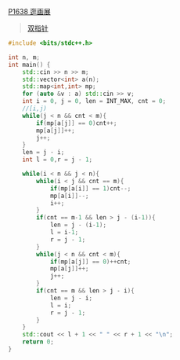 [P1638 逛画展](https://www.luogu.com.cn/problem/P1638)

> [双指针](https://github.com/GongNanyue/ProblemSolve/blob/main/%E6%9D%82%E9%A1%B9/%E5%8F%8C%E6%8C%87%E9%92%88.md)

```cpp
#include <bits/stdc++.h>

int n, m;
int main() {
    std::cin >> n >> m;
    std::vector<int> a(n);
    std::map<int,int> mp;
    for (auto &v : a) std::cin >> v;
    int i = 0, j = 0, len = INT_MAX, cnt = 0;
    //[i,j)
    while(j < n && cnt < m){
        if(mp[a[j]] == 0)cnt++;
        mp[a[j]]++;
        j++;
    }
    len = j - i;
    int l = 0,r = j - 1;

    while(i < n && j < n){
        while(i < j && cnt == m){
            if(mp[a[i]] == 1)cnt--;
            mp[a[i]]--;
            i++;
        }
        if(cnt == m-1 && len > j - (i-1)){
            len = j - (i-1);
            l = i-1;
            r = j - 1;
        }
        while(j < n && cnt < m){
            if(mp[a[j]] == 0)++cnt;
            mp[a[j]]++;
            j++;
        }
        if(cnt == m && len > j - i){
            len = j - i;
            l = i;
            r = j - 1;
        }
    }
    std::cout << l + 1 << " " << r + 1 << "\n";
    return 0;
}

```
